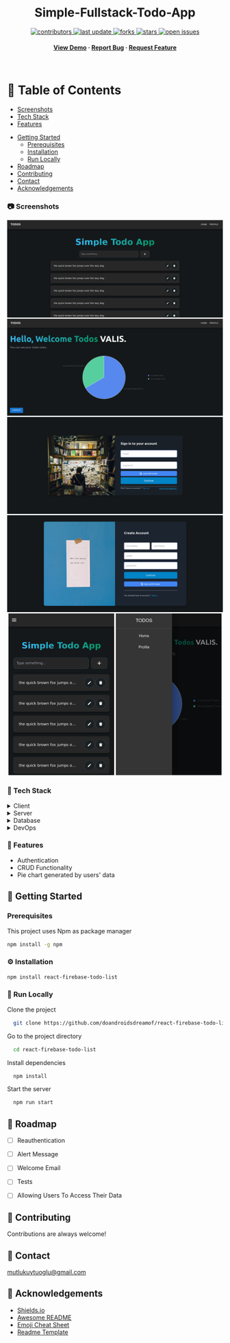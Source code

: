 <div align="center">

  <h1>Simple-Fullstack-Todo-App</h1>

<p>
  <a href="https://github.com/doandroidsdreamof/react-firebase-todo-list/graphs/contributors">
    <img src="https://img.shields.io/github/contributors/doandroidsdreamof/react-firebase-todo-list" alt="contributors" />
  </a>
  <a href="">
    <img src="https://img.shields.io/github/last-commit/doandroidsdreamof/react-firebase-todo-list" alt="last update" />
  </a>
  <a href="https://github.com/doandroidsdreamof/react-firebase-todo-list/network/members">
    <img src="https://img.shields.io/github/forks/doandroidsdreamof/react-firebase-todo-list" alt="forks" />
  </a>
  <a href="https://github.com/doandroidsdreamof/react-firebase-todo-list/stargazers">
    <img src="https://img.shields.io/github/stars/doandroidsdreamof/react-firebase-todo-list" alt="stars" />
  </a>
  <a href="https://github.com/doandroidsdreamof/react-firebase-todo-list/issues/">
    <img src="https://img.shields.io/github/issues/doandroidsdreamof/react-firebase-todo-list" alt="open issues" />
  </a>
</p>

<h4>
    <a href="https://github.com/react-firebase-todo-list/react-firebase-todo-list">View Demo</a>
  <span> · </span>
    <a href="https://github.com/react-firebase-todo-list/react-firebase-todo-list/issues">Report Bug</a>
  <span> · </span>
    <a href="https://github.com/react-firebase-todo-list/react-firebase-todo-list/issues">Request Feature</a>
  </h4>
</div>

<br />

# :notebook_with_decorative_cover: Table of Contents

  * [Screenshots](#camera-screenshots)
  * [Tech Stack](#space_invader-tech-stack)
  * [Features](#dart-features)
- [Getting Started](#toolbox-getting-started)
  * [Prerequisites](#bangbang-prerequisites)
  * [Installation](#gear-installation)
  * [Run Locally](#running-run-locally)
- [Roadmap](#compass-roadmap)
- [Contributing](#wave-contributing)
- [Contact](#handshake-contact)
- [Acknowledgements](#gem-acknowledgements)


<!-- Screenshots -->
### :camera: Screenshots

<div align="center">
  <img src="/screenshots/home-page.png" alt="screenshot" />
</div>

<div align="center">
  <img src="/screenshots/profile-page.png" alt="screenshot" />
</div>
<div align="center">
  <img src="/screenshots/login.png" alt="screenshot" />
</div>
<div align="center">
  <img src="/screenshots/register.png" alt="screenshot" />
</div>
<div align="center">
  <img   width="49%" src="/screenshots/home-page-mobile.png" alt="screenshot" />    <img  width="49%" src="/screenshots/mobile-navbar.png" alt="screenshot" />
</div>

<!-- TechStack -->
### :space_invader: Tech Stack

<details>
  <summary>Client</summary>
  <ul>
    <li>React</li>
    <li>Typescript</li>
    <li>TailwindCSS</li>
    <li>Material UI</li>
  </ul>
</details>

<details>
  <summary>Server</summary>
  <ul>
    <li>Firebase</li>
  </ul>
</details>

<details>
<summary>Database</summary>
  <ul>
    <li>Firebase Cloud Firestore</li>
  </ul>
</details>

<details>
<summary>DevOps</summary>
  <ul>
    <li>Github</li>
    <li>Git</li>
  </ul>
</details>

### :dart: Features

- Authentication
- CRUD Functionality
- Pie chart generated by users' data

## 	:toolbox: Getting Started

<!-- Prerequisites -->
### Prerequisites

This project uses Npm as package manager

```bash
npm install -g npm
```

<!-- Installation -->
### :gear: Installation

```bash
npm install react-firebase-todo-list
```

<!-- Running Tests -->
### :running: Run Locally

Clone the project

```bash
  git clone https://github.com/doandroidsdreamof/react-firebase-todo-list.git

```

Go to the project directory

```bash
  cd react-firebase-todo-list
```

Install dependencies

```bash
  npm install
```

Start the server

```bash
  npm run start
```
## :compass: Roadmap

* [ ] Reauthentication
* [ ] Alert Message
* [ ] Welcome Email
* [ ] Tests
* [ ] Allowing Users To Access Their Data


<!-- Contributing -->
## :wave: Contributing

<a href="https://github.com/Louis3797/awesome-readme-template/graphs/contributors">
</a>


Contributions are always welcome!

## :handshake: Contact

mutlukuytuoglu@gmail.com



## :gem: Acknowledgements


 - [Shields.io](https://shields.io/)
 - [Awesome README](https://github.com/matiassingers/awesome-readme)
 - [Emoji Cheat Sheet](https://github.com/ikatyang/emoji-cheat-sheet/blob/master/README.md#travel--places)
 - [Readme Template](https://github.com/othneildrew/Best-README-Template)

